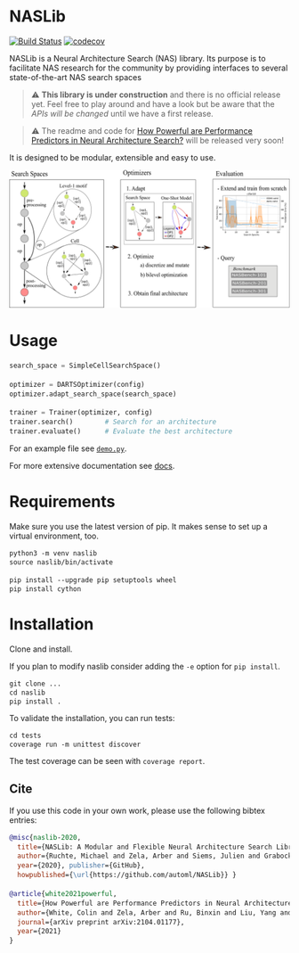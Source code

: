 # NASLib
[![Build Status](https://travis-ci.com/automl/NASLib.svg?branch=master)](https://travis-ci.com/automl/NASLib)
[![codecov](https://codecov.io/gh/automl/NASLib/branch/master/graph/badge.svg?token=RNqATqVvnV)](https://codecov.io/gh/automl/NASLib)

NASLib is a Neural Architecture Search (NAS) library. Its purpose is to facilitate NAS research for the community by providing interfaces to several state-of-the-art NAS search spaces

> :warning: **This library is under construction** and there is no official release yet. Feel 
> free to play around and have a look but be aware that the *APIs will be changed* until we have a first release.

> :warning: The readme and code for [How Powerful are Performance Predictors in Neural Architecture Search?](https://arxiv.org/abs/2104.01177) will be released very soon!

It is designed to be modular, extensible and easy to use.

![naslib-overview](images/naslib-overview.png)

# Usage

```python
search_space = SimpleCellSearchSpace()

optimizer = DARTSOptimizer(config)
optimizer.adapt_search_space(search_space)

trainer = Trainer(optimizer, config)
trainer.search()        # Search for an architecture
trainer.evaluate()      # Evaluate the best architecture
```

For an example file see [`demo.py`](examples/demo.py).

For more extensive documentation see [docs](docs/).

# Requirements

Make sure you use the latest version of pip. It makes sense to set up a virtual environment, too.

```
python3 -m venv naslib
source naslib/bin/activate

pip install --upgrade pip setuptools wheel
pip install cython
```

# Installation

Clone and install.

If you plan to modify naslib consider adding the `-e` option for `pip install`.

```
git clone ...
cd naslib
pip install .
```

To validate the installation, you can run tests:

```
cd tests
coverage run -m unittest discover
```

The test coverage can be seen with `coverage report`.


## Cite

If you use this code in your own work, please use the following bibtex entries:

```bibtex
@misc{naslib-2020, 
  title={NASLib: A Modular and Flexible Neural Architecture Search Library}, 
  author={Ruchte, Michael and Zela, Arber and Siems, Julien and Grabocka, Josif and Hutter, Frank}, 
  year={2020}, publisher={GitHub}, 
  howpublished={\url{https://github.com/automl/NASLib}} }
  
@article{white2021powerful,
  title={How Powerful are Performance Predictors in Neural Architecture Search?},
  author={White, Colin and Zela, Arber and Ru, Binxin and Liu, Yang and Hutter, Frank},
  journal={arXiv preprint arXiv:2104.01177},
  year={2021}
}
```
